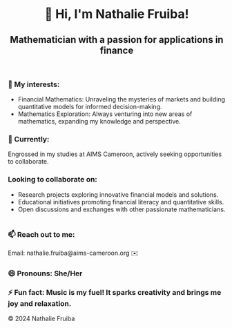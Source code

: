 <!DOCTYPE html>
<html lang="en">
<head>
  <meta charset="UTF-8">
  <meta name="viewport" content="width=device-width, initial-scale=1.0">
  <title>Nathalie Fruiba - Mathematician</title>
  <link rel="stylesheet" href="style.css">
</head>
<body>
  <header>
    <h1>  👋 Hi, I'm Nathalie Fruiba! </h1>
    <h2>Mathematician with a passion for applications in finance </h2>
  </header>
  <main>
    <section class="interests">
      <h3> 🌱 My interests: </h3>
      <ul>
        <li>Financial Mathematics: Unraveling the mysteries of markets and building quantitative models for informed decision-making. ️ ️</li>
        <li>Mathematics Exploration: Always venturing into new areas of mathematics, expanding my knowledge and perspective. </li>
      </ul>
    </section>
    <section class="current">
      <h3> 💞️ Currently:</h3>
      <p>Engrossed in my studies at AIMS Cameroon, actively seeking opportunities to collaborate. </p>
    </section>
    <section class="collaboration">
      <h3> Looking to collaborate on:</h3>
      <ul>
        <li>Research projects exploring innovative financial models and solutions. </li>
        <li>Educational initiatives promoting financial literacy and quantitative skills. </li>
        <li>Open discussions and exchanges with other passionate mathematicians. ️</li>
      </ul>
    </section>
    <section class="contact">
      <h3> 📫 Reach out to me:</h3>
      <p>Email: nathalie.fruiba@aims-cameroon.org ✉️</p>
    </section>
    <section class="pronouns">
      <h3> 😄  Pronouns: She/Her</h3>
    </section>
    <section class="funfact">
      <h3>⚡ Fun fact: Music is my fuel! It sparks creativity and brings me joy and relaxation. </h3>
    </section>
  </main>
  <footer>
    <p>&copy; 2024 Nathalie Fruiba</p>
  </footer>
</body>
</html>


<!---
nathaliefruiba/nathaliefruiba is a ✨ special ✨ repository because its `README.md` (this file) appears on your GitHub profile.
You can click the Preview link to take a look at your changes.
--->
